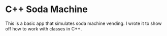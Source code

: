 # C++ Soda Machine

This is a basic app that simulates soda machine vending. I wrote it to show off how to work with classes in C++.